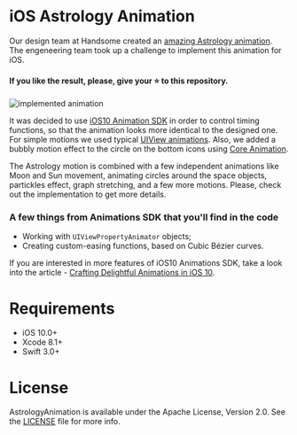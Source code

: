 # iOS Astrology Animation

Our design team at Handsome created an [amazing Astrology animation](https://dribbble.com/shots/2299696-Astrology-Mobile-App-Animation). 
The engeneering team took up a challenge to implement this animation for iOS.

#### If you like the result, please, give your :star: to this repository.

![implemented animation](https://user-images.githubusercontent.com/2081318/29279886-190b0f9a-813b-11e7-8c42-5e856c384eec.gif)

It was decided to use [iOS10 Animation SDK](https://developer.apple.com/reference/uikit/uiviewanimating) in order to control timing functions, so that the animation looks more identical to the designed one. For simple motions we used typical [UIView animations](https://developer.apple.com/documentation/uikit/uiview/1622515-animatewithduration). Also, we added a bubbly motion effect to the circle on the bottom icons using [Core Animation](https://developer.apple.com/documentation/quartzcore/cabasicanimation).

The Astrology motion is combined with a few independent animations like Moon and Sun movement, animating circles around the space objects, partickles effect, graph stretching, and a few more motions. Please, check out the implementation to get more details.

### A few things from Animations SDK that you'll find in the code

- Working with `UIViewPropertyAnimator` objects;
- Creating custom-easing functions, based on Cubic Bézier curves.


If you are interested in more features of iOS10 Animations SDK, take a look into the article - [Crafting Delightful Animations in iOS 10](http://handsome.is/crafting-delightful-animations-in-ios-10/).

# Requirements
- iOS 10.0+
- Xcode 8.1+
- Swift 3.0+

# License
AstrologyAnimation is available under the Apache License, Version 2.0. See the [LICENSE](./LICENSE) file for more info.
